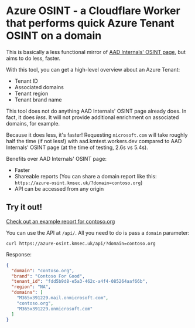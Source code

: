 # Azure OSINT - a Cloudflare Worker that performs quick Azure Tenant OSINT on a domain

This is basically a less functional mirror of
[AAD Internals' OSINT page](https://aadinternals.com/osint/), but aims to do
less, faster.

With this tool, you can get a high-level overview about an Azure Tenant:

* Tenant ID
* Associated domains
* Tenant region
* Tenant brand name

This tool does not do anything AAD Internals' OSINT page already does. In fact,
it does *less*. It will not provide additional enrichment on associated domains,
for example.

Because it does less, it's faster! Requesting `microsoft.com` will take roughly
half the time (if not less!) with aad.kmtest.workers.dev compared to AAD
Internals' OSINT page (at the time of testing, 2.6s vs 5.4s).

Benefits over AAD Internals' OSINT page:

* Faster
* Shareable reports (You can share a domain report like this:
  `https://azure-osint.kmsec.uk/?domain=contoso.org`)
* API can be accessed from any origin

## Try it out!

[Check out an example report for contoso.org](https://azure-osint.kmsec.uk/?domain=contoso.org)

You can use the API at `/api/`. All you need to do is pass a `domain` parameter:

`curl https://azure-osint.kmsec.uk/api/?domain=contoso.org`

Response:

```json
{
  "domain": "contoso.org",
  "brand": "Contoso For Good",
  "tenant_id": "fdd5b9d8-e5a3-462c-a4f4-085264aaf66b",
  "region": "NA",
  "domains": [
    "M365x391229.mail.onmicrosoft.com",
    "contoso.org",
    "M365x391229.onmicrosoft.com"
  ]
}
```
